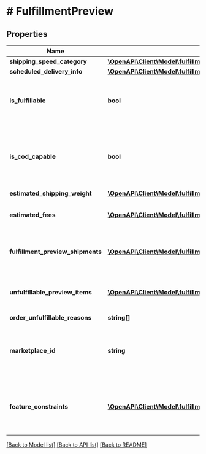 # # FulfillmentPreview

## Properties

Name | Type | Description | Notes
------------ | ------------- | ------------- | -------------
**shipping_speed_category** | [**\OpenAPI\Client\Model\fulfillment\outbound\ShippingSpeedCategory**](ShippingSpeedCategory.md) |  |
**scheduled_delivery_info** | [**\OpenAPI\Client\Model\fulfillment\outbound\ScheduledDeliveryInfo**](ScheduledDeliveryInfo.md) |  | [optional]
**is_fulfillable** | **bool** | When true, this fulfillment order preview is fulfillable. |
**is_cod_capable** | **bool** | When true, this fulfillment order preview is for COD (Cash On Delivery). |
**estimated_shipping_weight** | [**\OpenAPI\Client\Model\fulfillment\outbound\Weight**](Weight.md) |  | [optional]
**estimated_fees** | [**\OpenAPI\Client\Model\fulfillment\outbound\Fee[]**](Fee.md) | An array of fee type and cost pairs. | [optional]
**fulfillment_preview_shipments** | [**\OpenAPI\Client\Model\fulfillment\outbound\FulfillmentPreviewShipment[]**](FulfillmentPreviewShipment.md) | An array of fulfillment preview shipment information. | [optional]
**unfulfillable_preview_items** | [**\OpenAPI\Client\Model\fulfillment\outbound\UnfulfillablePreviewItem[]**](UnfulfillablePreviewItem.md) | An array of unfulfillable preview item information. | [optional]
**order_unfulfillable_reasons** | **string[]** | String list | [optional]
**marketplace_id** | **string** | The marketplace the fulfillment order is placed against. |
**feature_constraints** | [**\OpenAPI\Client\Model\fulfillment\outbound\FeatureSettings[]**](FeatureSettings.md) | A list of features and their fulfillment policies to apply to the order. | [optional]

[[Back to Model list]](../../README.md#models) [[Back to API list]](../../README.md#endpoints) [[Back to README]](../../README.md)
